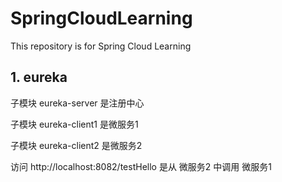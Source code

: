 # SpringCloudLearning
This repository is for Spring Cloud Learning

## 1. eureka
子模块 eureka-server 是注册中心

子模块 eureka-client1 是微服务1

子模块 eureka-client2 是微服务2

访问 http://localhost:8082/testHello 是从 微服务2 中调用 微服务1
